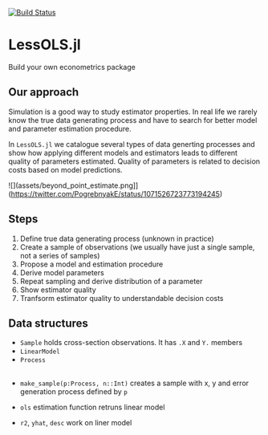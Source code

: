 [![Build Status](https://travis-ci.org/epogrebnyak/LessOLS.jl.svg?branch=master)](https://travis-ci.org/epogrebnyak/LessOLS.jl)

# LessOLS.jl
Build your own econometrics package


## Our approach

Simulation is a good way to study estimator properties. In real life 
we rarely know the true data generating process and have to search for 
better model and parameter estimation procedure. 

In `LessOLS.jl` we catalogue several types of data generting processes and show how applying different models and estimators leads to different quality of parameters estimated. 
Quality of parameters is related to decision costs based on model predictions. 

![](assets/beyond_point_estimate.png]](https://twitter.com/PogrebnyakE/status/1071526723773194245)

## Steps

1. Define true data generating process (unknown in practice)
2. Create a sample of observations (we usually have just a single sample, not a series of samples) 
3. Propose a model and estimation procedure
4. Derive model parameters
5. Repeat sampling and derive distribution of a parameter
6. Show estimator quality 
7. Tranfsorm estimator quality to understandable decision costs


## Data structures

- `Sample` holds cross-section observations. It has `.X` and `Y.` members
- `LinearModel`  
- `Process`

## 
- `make_sample(p:Process, n::Int)` creates a sample with 
   x, y and error generation process defined by `p`

- `ols` estimation function retruns linear model 
- `r2`, `yhat`, `desc` work on liner model

